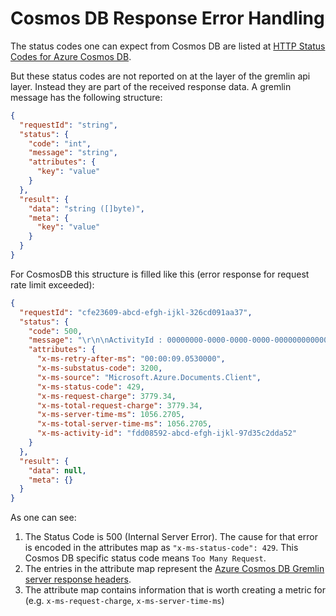 # Cosmos DB Response Error Handling

The status codes one can expect from Cosmos DB are listed at [HTTP Status Codes for Azure Cosmos DB](https://docs.microsoft.com/en-us/rest/api/cosmos-db/http-status-codes-for-cosmosdb).

But these status codes are not reported on at the layer of the gremlin api layer. Instead they are part of the received response data.
A gremlin message has the following structure:

```json
{
  "requestId": "string",
  "status": {
    "code": "int",
    "message": "string",
    "attributes": {
      "key": "value"
    }
  },
  "result": {
    "data": "string ([]byte)",
    "meta": {
      "key": "value"
    }
  }
}
```

For CosmosDB this structure is filled like this (error response for request rate limit exceeded):

```json
{
  "requestId": "cfe23609-abcd-efgh-ijkl-326cd091aa37",
  "status": {
    "code": 500,
    "message": "\r\n\nActivityId : 00000000-0000-0000-0000-000000000000\nExceptionType : DocumentClientException\nExceptionMessage ....",
    "attributes": {
      "x-ms-retry-after-ms": "00:00:09.0530000",
      "x-ms-substatus-code": 3200,
      "x-ms-source": "Microsoft.Azure.Documents.Client",
      "x-ms-status-code": 429,
      "x-ms-request-charge": 3779.34,
      "x-ms-total-request-charge": 3779.34,
      "x-ms-server-time-ms": 1056.2705,
      "x-ms-total-server-time-ms": 1056.2705,
      "x-ms-activity-id": "fdd08592-abcd-efgh-ijkl-97d35c2dda52"
    }
  },
  "result": {
    "data": null,
    "meta": {}
  }
}
```

As one can see:

1. The Status Code is 500 (Internal Server Error). The cause for that error is encoded in the attributes map as `"x-ms-status-code": 429`. This Cosmos DB specific status code means `Too Many Request`.
2. The entries in the attribute map represent the [Azure Cosmos DB Gremlin server response headers](https://docs.microsoft.com/en-us/azure/cosmos-db/gremlin-headers).
3. The attribute map contains information that is worth creating a metric for (e.g. `x-ms-request-charge`, `x-ms-server-time-ms`)
